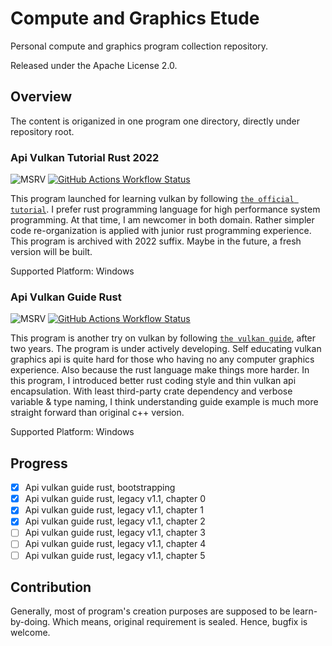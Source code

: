 # Compute and Graphics Etude

Personal compute and graphics program collection repository.

Released under the Apache License 2.0.

## Overview

The content is origanized in one program one directory, directly under repository root.

### Api Vulkan Tutorial Rust 2022
![MSRV](https://img.shields.io/badge/MSRV-1.64.0-blue)
[![GitHub Actions Workflow Status](https://img.shields.io/github/actions/workflow/status/WithoutPlastic/compute-and-graphics-etude/api-vulkan-tutorial-rust-2022.ci-information.build.yaml?label=Build)](https://github.com/WithoutPlastic/compute-and-graphics-etude/actions?query=workflow%3AApi+Vulkan+Tutorial+Rust+2022+-+CI+Information)

This program launched for learning vulkan by following [`the official tutorial`](https://vulkan-tutorial.com). I prefer rust programming language for high performance system programming. At that time, I am newcomer in both domain. Rather simpler code re-organization is applied with junior rust programming experience. This program is archived with 2022 suffix. Maybe in the future, a fresh version will be built.

Supported Platform: Windows

### Api Vulkan Guide Rust
![MSRV](https://img.shields.io/badge/MSRV-1.80.1-blue)
[![GitHub Actions Workflow Status](https://img.shields.io/github/actions/workflow/status/WithoutPlastic/compute-and-graphics-etude/api-vulkan-guide-rust.ci-information.build.yaml?label=Build)](https://github.com/WithoutPlastic/compute-and-graphics-etude/actions?query=workflow%3AApi+Vulkan+Guide+Rust+-+CI+Information)

This program is another try on vulkan by following [`the vulkan guide`](https://vkguide.dev), after two years. The program is under actively developing. Self educating vulkan graphics api is quite hard for those who having no any computer graphics experience. Also because the rust language make things more harder. In this program, I introduced better rust coding style and thin vulkan api encapsulation. With least third-party crate dependency and verbose variable & type naming, I think understanding guide example is much more straight forward than original c++ version.

Supported Platform: Windows

## Progress

- [x] Api vulkan guide rust, bootstrapping
- [x] Api vulkan guide rust, legacy v1.1, chapter 0
- [x] Api vulkan guide rust, legacy v1.1, chapter 1
- [x] Api vulkan guide rust, legacy v1.1, chapter 2
- [ ] Api vulkan guide rust, legacy v1.1, chapter 3
- [ ] Api vulkan guide rust, legacy v1.1, chapter 4
- [ ] Api vulkan guide rust, legacy v1.1, chapter 5

## Contribution

Generally, most of program's creation purposes are supposed to be learn-by-doing. Which means, original requirement is sealed. Hence, bugfix is welcome.
